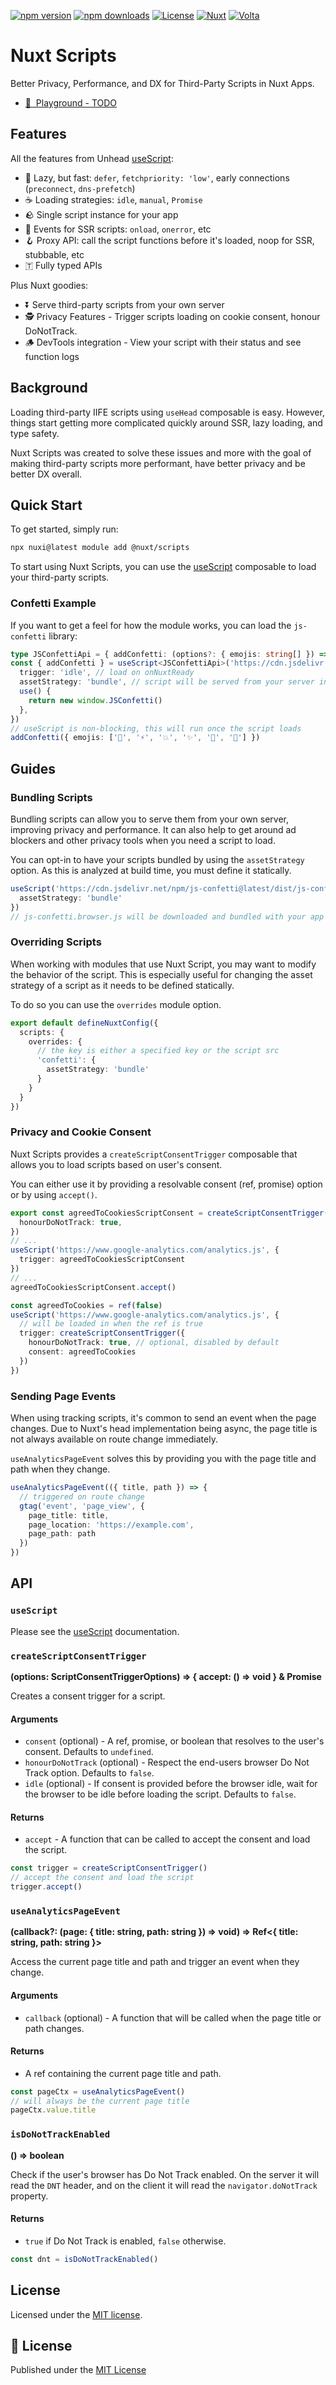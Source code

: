 [![npm version][npm-version-src]][npm-version-href]
[![npm downloads][npm-downloads-src]][npm-downloads-href]
[![License][license-src]][license-href]
[![Nuxt][nuxt-src]][nuxt-href]
[![Volta][volta-src]][volta-href]

# Nuxt Scripts

Better Privacy, Performance, and DX for Third-Party Scripts in Nuxt Apps.

- [👾 &nbsp;Playground - TODO](https://stackblitz.com/github/nuxt/scripts/tree/main/playground)

## Features

All the features from Unhead [useScript](https://unhead.unjs.io/usage/composables/use-script):

- 🦥 Lazy, but fast: `defer`, `fetchpriority: 'low'`, early connections (`preconnect`, `dns-prefetch`)
- ☕ Loading strategies: `idle`, `manual`, `Promise`
- 🪨 Single script instance for your app
- 🎃 Events for SSR scripts: `onload`, `onerror`, etc
- 🪝 Proxy API: call the script functions before it's loaded, noop for SSR, stubbable, etc
- 🇹 Fully typed APIs

Plus Nuxt goodies:

- ⏬ Serve third-party scripts from your own server
- 🕵️ Privacy Features - Trigger scripts loading on cookie consent, honour DoNotTrack.
- 🪵 DevTools integration - View your script with their status and see function logs

## Background

Loading third-party IIFE scripts using `useHead` composable is easy. However,
things start getting more complicated quickly around SSR, lazy loading, and type safety.

Nuxt Scripts was created to solve these issues and more with the goal of making third-party scripts more performant,
have better privacy and be better DX overall.

## Quick Start

To get started, simply run:

```bash
npx nuxi@latest module add @nuxt/scripts
```

To start using Nuxt Scripts, you can use the [useScript](https://unhead.unjs.io/usage/composables/use-script) composable to load your third-party scripts.

### Confetti Example

If you want to get a feel for how the module works, you can load the `js-confetti` library:

```ts
type JSConfettiApi = { addConfetti: (options?: { emojis: string[] }) => void }
const { addConfetti } = useScript<JSConfettiApi>('https://cdn.jsdelivr.net/npm/js-confetti@latest/dist/js-confetti.browser.js', {
  trigger: 'idle', // load on onNuxtReady
  assetStrategy: 'bundle', // script will be served from your server instead of cdn.jsdelivr.net
  use() {
    return new window.JSConfetti()
  },
})
// useScript is non-blocking, this will run once the script loads
addConfetti({ emojis: ['🌈', '⚡️', '💥', '✨', '💫', '🌸'] })
```

## Guides

### Bundling Scripts

Bundling scripts can allow you to serve them from your own server, improving privacy and performance. It
can also help to get around ad blockers and other privacy tools when you need a script to load.

You can opt-in to have your scripts bundled by using the `assetStrategy` option. As this is
analyzed at build time, you must define it statically.

```ts
useScript('https://cdn.jsdelivr.net/npm/js-confetti@latest/dist/js-confetti.browser.js', {
  assetStrategy: 'bundle'
})
// js-confetti.browser.js will be downloaded and bundled with your app as a static asset
```

### Overriding Scripts

When working with modules that use Nuxt Script, you may want to modify the
behavior of the script. This is especially useful for
changing the asset strategy of a script as it needs to be defined statically.

To do so you can use the `overrides` module option.

```ts
export default defineNuxtConfig({
  scripts: {
    overrides: {
      // the key is either a specified key or the script src
      'confetti': {
        assetStrategy: 'bundle'
      }
    }
  }
})
```

### Privacy and Cookie Consent

Nuxt Scripts provides a `createScriptConsentTrigger` composable that allows you to load scripts based on user's consent.

You can either use it by providing a resolvable consent (ref, promise) option or by using `accept()`.

```ts
export const agreedToCookiesScriptConsent = createScriptConsentTrigger({
  honourDoNotTrack: true,
})
// ...
useScript('https://www.google-analytics.com/analytics.js', {
  trigger: agreedToCookiesScriptConsent
})
// ...
agreedToCookiesScriptConsent.accept()
```

```ts
const agreedToCookies = ref(false)
useScript('https://www.google-analytics.com/analytics.js', {
  // will be loaded in when the ref is true
  trigger: createScriptConsentTrigger({
    honourDoNotTrack: true, // optional, disabled by default
    consent: agreedToCookies
  })
})
```

### Sending Page Events

When using tracking scripts, it's common to send an event when the page changes. Due to Nuxt's head implementation being
async, the page title is not always available on route change immediately.

`useAnalyticsPageEvent` solves this by providing you with the page title and path when they change.

```ts
useAnalyticsPageEvent(({ title, path }) => {
  // triggered on route change
  gtag('event', 'page_view', {
    page_title: title,
    page_location: 'https://example.com',
    page_path: path
  })
})
```

## API

### `useScript`

Please see the [useScript](https://unhead.unjs.io/usage/composables/use-script) documentation.

### `createScriptConsentTrigger`

**(options: ScriptConsentTriggerOptions) => { accept: () => void } & Promise<void>**

Creates a consent trigger for a script.

#### Arguments

- `consent` (optional) - A ref, promise, or boolean that resolves to the user's consent. Defaults to `undefined`.
- `honourDoNotTrack` (optional) - Respect the end-users browser Do Not Track option. Defaults to `false`.
- `idle` (optional) - If consent is provided before the browser idle, wait for the browser to be idle before loading the script. Defaults to `false`.

#### Returns

- `accept` - A function that can be called to accept the consent and load the script.

```ts
const trigger = createScriptConsentTrigger()
// accept the consent and load the script
trigger.accept()
```

### `useAnalyticsPageEvent`

**(callback?: (page: { title: string, path: string }) => void) => Ref<{ title: string, path: string }>**

Access the current page title and path and trigger an event when they change.

#### Arguments

- `callback` (optional) - A function that will be called when the page title or path changes.

#### Returns

- A ref containing the current page title and path.

```ts
const pageCtx = useAnalyticsPageEvent()
// will always be the current page title
pageCtx.value.title
```

### `isDoNotTrackEnabled`

**() => boolean**

Check if the user's browser has Do Not Track enabled. On the server it will read the `DNT` header, and on the client it will read the `navigator.doNotTrack` property.

#### Returns

- `true` if Do Not Track is enabled, `false` otherwise.

```ts
const dnt = isDoNotTrackEnabled()
```

## License

Licensed under the [MIT license](https://github.com/nuxt/scripts/blob/main/LICENSE.md).

## 📑 License

Published under the [MIT License](./LICENSE)

<!-- Badges -->
[npm-version-src]: https://img.shields.io/npm/v/@nuxt/scripts/latest.svg?style=flat&colorA=18181B&colorB=28CF8D
[npm-version-href]: https://npmjs.com/package/@nuxt/scripts/v/rc

[npm-downloads-src]: https://img.shields.io/npm/dm/@nuxt/scripts.svg?style=flat&colorA=18181B&colorB=28CF8D
[npm-downloads-href]: https://npmjs.com/package/@nuxt/scripts/v/rc

[license-src]: https://img.shields.io/npm/l/@nuxt/scripts.svg?style=flat&colorA=18181B&colorB=28CF8D
[license-href]: https://npmjs.com/package/@nuxt/scripts/v/rc

[nuxt-src]: https://img.shields.io/badge/Nuxt-18181B?logo=nuxt.js
[nuxt-href]: https://nuxt.com

[volta-src]: https://user-images.githubusercontent.com/904724/209143798-32345f6c-3cf8-4e06-9659-f4ace4a6acde.svg
[volta-href]: https://volta.net/nuxt/scripts?utm_source=nuxt_scripts_readme
